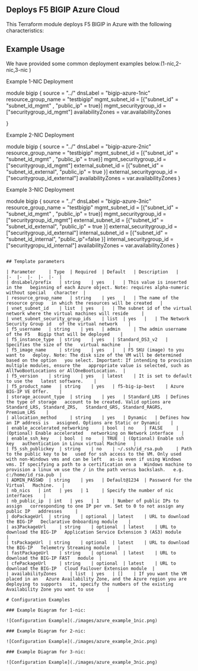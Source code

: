 ## Deploys F5 BIGIP Azure Cloud

This Terraform module deploys F5 BIGIP in Azure with the following characteristics:


## Example Usage

We have provided some common deployment examples below.(1-nic,2-nic,3-nic )


Example 1-NIC Deployment

module bigip {
 source                      = "../"
  dnsLabel                    = "bigip-azure-1nic"
  resource_group_name         = "testbigip"
  mgmt_subnet_id              = [{"subnet_id" = "subnet_id_mgmt" , "public_ip" = true}]
  mgmt_securitygroup_id       = ["securitygroup_id_mgmt"]
  availabilityZones           =  var.availabilityZones


}


Example 2-NIC Deployment

module bigip {
  source                      = "../"
  dnsLabel                    = "bigip-azure-2nic"
  resource_group_name         = "testbigip"
  mgmt_subnet_id              = [{"subnet_id" = "subnet_id_mgmt" , "public_ip" = true}]
  mgmt_securitygroup_id       = ["securitygroup_id_mgmt"]
  external_subnet_id          = [{"subnet_id" =  "subnet_id_external", "public_ip" = true }]
  external_securitygroup_id   = ["securitygroup_id_external"]
  availabilityZones           =  var.availabilityZones
}





Example 3-NIC Deployment


module bigip {
  source                      = "../"
  dnsLabel                    = "bigip-azure-3nic"
  resource_group_name         = "testbigip"
  mgmt_subnet_id              = [{"subnet_id" = "subnet_id_mgmt" , "public_ip" = true}]
  mgmt_securitygroup_id       = ["securitygroup_id_mgmt"]
  external_subnet_id          = [{"subnet_id" =  "subnet_id_external", "public_ip" = true }]
  external_securitygroup_id   = ["securitygroup_id_external"]
  internal_subnet_id          = [{"subnet_id" =  "subnet_id_internal", "public_ip"=false }]
  internal_securitygroup_id   = ["securitygropu_id_internal"]
  availabilityZones           =  var.availabilityZones
}





```

## Template parameters

| Parameter 	| Type 	| Required 	| Default 	| Description 	|
|-	|-	|-	|-	|-	|
| dnsLabel/prefix 	| string 	| yes 	|  	| This value is inserted in the   beginning of each Azure object. Note: requires alpha-numeric without special   character 	|
| resource_group_name 	| string 	| yes 	|  	| The name of the resource group   in which the resources will be created 	|
| vnet_subnet_id 	| list 	| yes 	|  	| The subnet id of the virtual   network where the virtual machines will reside 	|
| vnet_subnet_security_group_ids 	| list 	| yes 	|  	| The Network Security Group id   of the virtual network 	|
| f5_username 	| string 	| yes 	| admin 	| The admin username of the F5   Bigip that will be deployed 	|
| f5_instance_type 	| string 	| yes 	| Standard_DS3_v2 	| Specifies the size of the   virtual machine 	|
| f5_image_name 	| string 	| yes 	|  	| F5 SKU (image) to you want to   deploy. Note: The disk size of the VM will be determined based on the option   you select. Important: If intending to provision multiple modules, ensure the   appropriate value is selected, such as AllTwoBootLocations or AllOneBootLocation. 	|
| f5_version 	| string 	| yes 	| latest 	| It is set to default to use the   latest software. 	|
| f5_product_name 	| string 	| yes 	| f5-big-ip-best 	| Azure BIG-IP VE Offer. 	|
| storage_account_type 	| string 	| yes 	| Standard_LRS 	| Defines the type of storage   account to be created. Valid options are Standard_LRS, Standard_ZRS,   Standard_GRS, Standard_RAGRS, Premium_LRS 	|
| allocation_method 	| string 	| yes 	| Dynamic 	| Defines how an IP address is   assigned. Options are Static or Dynamic 	|
| enable_accelerated_networking 	| bool 	| no 	| FALSE 	| (Optional) Enable accelerated   networking on Network interface 	|
| enable_ssh_key 	| bool 	| no 	| TRUE 	| (Optional) Enable ssh key   authentication in Linux virtual Machine 	|
| f5_ssh_publickey 	| string 	| no 	| ~/.ssh/id_rsa.pub 	| Path to the public key to be   used for ssh access to the VM. Only used with non-Windows vms and can be left   as-is even if using Windows vms. If specifying a path to a certification on a   Windows machine to provision a linux vm use the / in the path versus backslash.   e.g. c:/home/id_rsa.pub 	|
| ADMIN_PASSWD 	| string 	| yes 	| Default@1234 	| Password for the Virtual   Machine. 	|
| nb_nics 	| int 	| yes 	| 1 	| Specify the number of nic   interfaces 	|
| nb_public_ip 	| int 	| yes 	| 1 	| Number of public IPs to assign   corresponding to one IP per vm. Set to 0 to not assign any public IP   addresses 	|
| doPackageUrl 	| string 	| optional 	| latest 	| URL to download the BIG-IP   Declarative Onboarding module 	|
| as3PackageUrl 	| string 	| optional 	| latest 	| URL to download the BIG-IP   Application Service Extension 3 (AS3) module 	|
| tsPackageUrl 	| string 	| optional 	| latest 	| URL to download the BIG-IP   Telemetry Streaming module 	|
| fastPackageUrl 	| string 	| optional 	| latest 	| URL to download the BIG-IP FAST   module 	|
| cfePackageUrl 	| string 	| optional 	| latest 	| URL to download the BIG-IP   Cloud Failover Extension module 	|
| availabilityZones 	| list 	| yes 	| [] 	| If you want the VM placed in an   Azure Availability Zone, and the Azure region you are deploying to supports   it, specify the numbers of the existing Availability Zone you want to use 	|

# Configuration Examples

### Example Diagram for 1-nic:

![Configuration Example](./images/azure_example_1nic.png)

### Example Diagram for 2-nic:

![Configuration Example](./images/azure_example_2nic.png)

### Example Diagram for 3-nic:

![Configuration Example](./images/azure_example_3nic.png)
